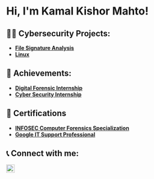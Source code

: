 <body bgcolor:"aqua"> </body>
<h1>Hi, I'm Kamal Kishor Mahto! <br/></h1>

<h2>👨‍💻 Cybersecurity Projects:</h2>

- <b>[File Signature Analysis](https://github.com/mahtokamal/cybesecurityprojects)</b>
- <b>[Linux](https://github.com/mahtokamal/Linux_Fundamentals)</b>

<h2>🥇 Achievements:</h2>

- <b>[Digital Forensic Internship](https://www.linkedin.com/posts/kamal-kishor-mahto_digital-forensic-internship-certificate-activity-7153530395110584321-5N3a?utm_source=share&utm_medium=member_desktop)</b>
- <b>[Cyber Security Internship](https://www.linkedin.com/posts/kamal-kishor-mahto_wireshark-nmap-nessus-activity-7128159734288830464-0-Z9?utm_source=share&utm_medium=member_desktop)</b>

<h2>📝 Certifications</h2>

- <b>[INFOSEC Computer Forensics Specialization](https://www.coursera.org/account/accomplishments/specialization/6EEPB5W2S9GD)</b>
- <b>[Google IT Support Professional](https://www.coursera.org/account/accomplishments/professional-cert/ESG8ACMBUFVF)</b>

<h2> 📞 Connect with me:</h2>

[<img align="left" alt="kamal| LinkedIn" width="22px" src="https://cdn.jsdelivr.net/npm/simple-icons@v3/icons/linkedin.svg" />][linkedin]

[linkedin]: https://linkedin.com/in/kamal-kishor-mahto

<!--
**mahtokamal/mahtokamal* is a ✨ _special_ ✨ repository because its `README.md` (this file) appears on your GitHub profile.

Here are some ideas to get you started:

- 🔭 I’m currently working on ...
- 🌱 I’m currently learning ...
- 👯 I’m looking to collaborate on ...
- 🤔 I’m looking for help with ...
- 💬 Ask me about ...
- 📫 How to reach me: ...
- 😄 Pronouns: ...
- ⚡ Fun fact: ...
-->
